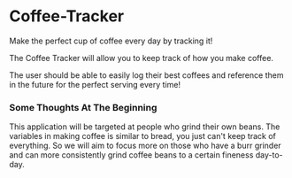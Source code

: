 # Coffee-Tracker
Make the perfect cup of coffee every day by tracking it!

The Coffee Tracker will allow you to keep track of how you make coffee.

The user should be able to easily log their best coffees and reference them in the future for the perfect serving every time!

### Some Thoughts At The Beginning
This application will be targeted at people who grind their own beans. The variables in making coffee is similar to bread, you just can't keep track of everything.
So we will aim to focus more on those who have a burr grinder and can more consistently grind coffee beans to a certain fineness day-to-day.
